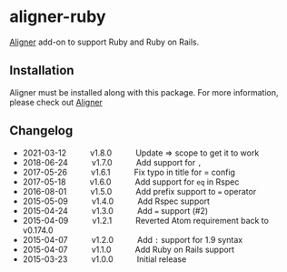 # aligner-ruby

[Aligner](https://github.com/adrianlee44/atom-aligner) add-on to support Ruby and Ruby on Rails.

## Installation
Aligner must be installed along with this package. For more information, please check out [Aligner](https://github.com/adrianlee44/atom-aligner)

## Changelog
- 2021-03-12   v1.8.0   Update => scope to get it to work
- 2018-06-24   v1.7.0   Add support for `,`
- 2017-05-26   v1.6.1   Fix typo in title for = config
- 2017-05-18   v1.6.0   Add support for `eq` in Rspec
- 2016-08-01   v1.5.0   Add prefix support to `=` operator
- 2015-05-09   v1.4.0   Add Rspec support
- 2015-04-24   v1.3.0   Add `=` support (#2)
- 2015-04-09   v1.2.1   Reverted Atom requirement back to v0.174.0
- 2015-04-07   v1.2.0   Add `:` support for 1.9 syntax
- 2015-04-07   v1.1.0   Add Ruby on Rails support
- 2015-03-23   v1.0.0   Initial release
